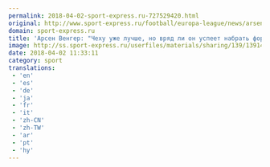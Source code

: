 ```yaml
---
permalink: 2018-04-02-sport-express.ru-727529420.html
original: http://www.sport-express.ru/football/europa-league/news/arsen-venger-chehu-uzhe-luchshe-no-vryad-li-on-uspeet-nabrat-formu-k-matchu-s-cska-1391438/
domain: sport-express.ru
title: 'Арсен Венгер: "Чеху уже лучше, но вряд ли он успеет набрать форму к матчу с ЦСКА"'
image: http://ss.sport-express.ru/userfiles/materials/sharing/139/1391438.jpg
date: 2018-04-02 11:33:11
category: sport
translations: 
 - 'en'
 - 'es'
 - 'de'
 - 'ja'
 - 'fr'
 - 'it'
 - 'zh-CN'
 - 'zh-TW'
 - 'ar'
 - 'pt'
 - 'hy'
---
```



